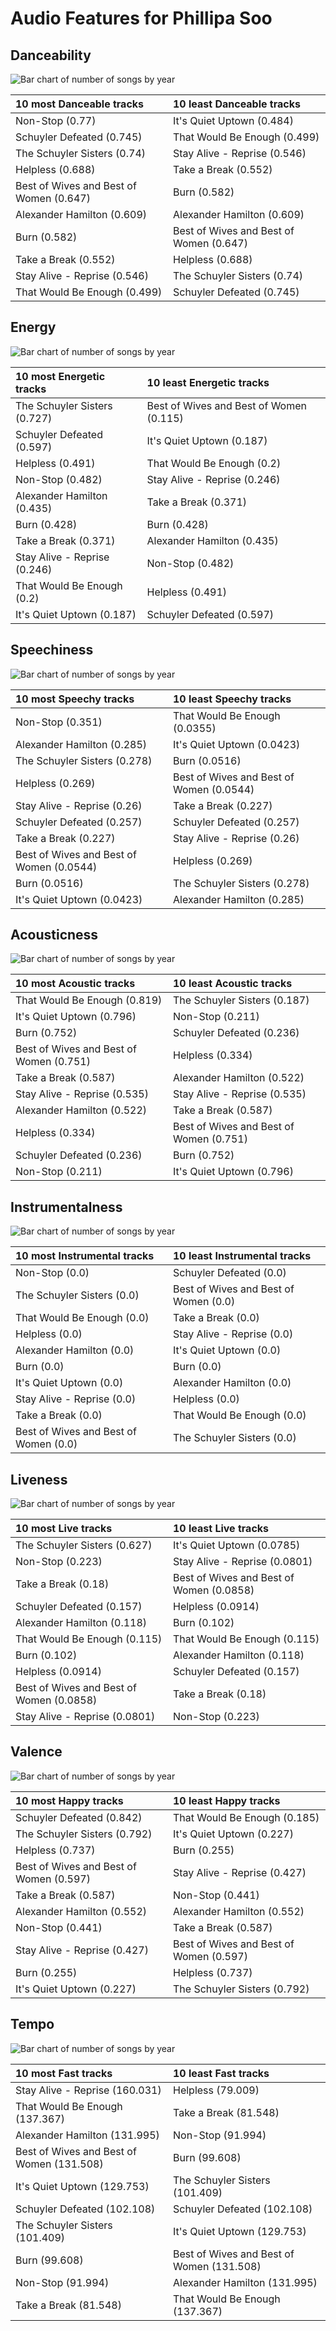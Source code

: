 # Audio Features for Phillipa Soo

## Danceability

![Bar chart of number of songs by year](../../images/artists/phillipa_soo/audio_features/audio_danceability/distribution.png)

| 10 most Danceable tracks | 10 least Danceable tracks |
|:---|:---|
| Non-Stop (0.77) | It's Quiet Uptown (0.484) |
| Schuyler Defeated (0.745) | That Would Be Enough (0.499) |
| The Schuyler Sisters (0.74) | Stay Alive - Reprise (0.546) |
| Helpless (0.688) | Take a Break (0.552) |
| Best of Wives and Best of Women (0.647) | Burn (0.582) |
| Alexander Hamilton (0.609) | Alexander Hamilton (0.609) |
| Burn (0.582) | Best of Wives and Best of Women (0.647) |
| Take a Break (0.552) | Helpless (0.688) |
| Stay Alive - Reprise (0.546) | The Schuyler Sisters (0.74) |
| That Would Be Enough (0.499) | Schuyler Defeated (0.745) |

## Energy

![Bar chart of number of songs by year](../../images/artists/phillipa_soo/audio_features/audio_energy/distribution.png)

| 10 most Energetic tracks | 10 least Energetic tracks |
|:---|:---|
| The Schuyler Sisters (0.727) | Best of Wives and Best of Women (0.115) |
| Schuyler Defeated (0.597) | It's Quiet Uptown (0.187) |
| Helpless (0.491) | That Would Be Enough (0.2) |
| Non-Stop (0.482) | Stay Alive - Reprise (0.246) |
| Alexander Hamilton (0.435) | Take a Break (0.371) |
| Burn (0.428) | Burn (0.428) |
| Take a Break (0.371) | Alexander Hamilton (0.435) |
| Stay Alive - Reprise (0.246) | Non-Stop (0.482) |
| That Would Be Enough (0.2) | Helpless (0.491) |
| It's Quiet Uptown (0.187) | Schuyler Defeated (0.597) |

## Speechiness

![Bar chart of number of songs by year](../../images/artists/phillipa_soo/audio_features/audio_speechiness/distribution.png)

| 10 most Speechy tracks | 10 least Speechy tracks |
|:---|:---|
| Non-Stop (0.351) | That Would Be Enough (0.0355) |
| Alexander Hamilton (0.285) | It's Quiet Uptown (0.0423) |
| The Schuyler Sisters (0.278) | Burn (0.0516) |
| Helpless (0.269) | Best of Wives and Best of Women (0.0544) |
| Stay Alive - Reprise (0.26) | Take a Break (0.227) |
| Schuyler Defeated (0.257) | Schuyler Defeated (0.257) |
| Take a Break (0.227) | Stay Alive - Reprise (0.26) |
| Best of Wives and Best of Women (0.0544) | Helpless (0.269) |
| Burn (0.0516) | The Schuyler Sisters (0.278) |
| It's Quiet Uptown (0.0423) | Alexander Hamilton (0.285) |

## Acousticness

![Bar chart of number of songs by year](../../images/artists/phillipa_soo/audio_features/audio_acousticness/distribution.png)

| 10 most Acoustic tracks | 10 least Acoustic tracks |
|:---|:---|
| That Would Be Enough (0.819) | The Schuyler Sisters (0.187) |
| It's Quiet Uptown (0.796) | Non-Stop (0.211) |
| Burn (0.752) | Schuyler Defeated (0.236) |
| Best of Wives and Best of Women (0.751) | Helpless (0.334) |
| Take a Break (0.587) | Alexander Hamilton (0.522) |
| Stay Alive - Reprise (0.535) | Stay Alive - Reprise (0.535) |
| Alexander Hamilton (0.522) | Take a Break (0.587) |
| Helpless (0.334) | Best of Wives and Best of Women (0.751) |
| Schuyler Defeated (0.236) | Burn (0.752) |
| Non-Stop (0.211) | It's Quiet Uptown (0.796) |

## Instrumentalness

![Bar chart of number of songs by year](../../images/artists/phillipa_soo/audio_features/audio_instrumentalness/distribution.png)

| 10 most Instrumental tracks | 10 least Instrumental tracks |
|:---|:---|
| Non-Stop (0.0) | Schuyler Defeated (0.0) |
| The Schuyler Sisters (0.0) | Best of Wives and Best of Women (0.0) |
| That Would Be Enough (0.0) | Take a Break (0.0) |
| Helpless (0.0) | Stay Alive - Reprise (0.0) |
| Alexander Hamilton (0.0) | It's Quiet Uptown (0.0) |
| Burn (0.0) | Burn (0.0) |
| It's Quiet Uptown (0.0) | Alexander Hamilton (0.0) |
| Stay Alive - Reprise (0.0) | Helpless (0.0) |
| Take a Break (0.0) | That Would Be Enough (0.0) |
| Best of Wives and Best of Women (0.0) | The Schuyler Sisters (0.0) |

## Liveness

![Bar chart of number of songs by year](../../images/artists/phillipa_soo/audio_features/audio_liveness/distribution.png)

| 10 most Live tracks | 10 least Live tracks |
|:---|:---|
| The Schuyler Sisters (0.627) | It's Quiet Uptown (0.0785) |
| Non-Stop (0.223) | Stay Alive - Reprise (0.0801) |
| Take a Break (0.18) | Best of Wives and Best of Women (0.0858) |
| Schuyler Defeated (0.157) | Helpless (0.0914) |
| Alexander Hamilton (0.118) | Burn (0.102) |
| That Would Be Enough (0.115) | That Would Be Enough (0.115) |
| Burn (0.102) | Alexander Hamilton (0.118) |
| Helpless (0.0914) | Schuyler Defeated (0.157) |
| Best of Wives and Best of Women (0.0858) | Take a Break (0.18) |
| Stay Alive - Reprise (0.0801) | Non-Stop (0.223) |

## Valence

![Bar chart of number of songs by year](../../images/artists/phillipa_soo/audio_features/audio_valence/distribution.png)

| 10 most Happy tracks | 10 least Happy tracks |
|:---|:---|
| Schuyler Defeated (0.842) | That Would Be Enough (0.185) |
| The Schuyler Sisters (0.792) | It's Quiet Uptown (0.227) |
| Helpless (0.737) | Burn (0.255) |
| Best of Wives and Best of Women (0.597) | Stay Alive - Reprise (0.427) |
| Take a Break (0.587) | Non-Stop (0.441) |
| Alexander Hamilton (0.552) | Alexander Hamilton (0.552) |
| Non-Stop (0.441) | Take a Break (0.587) |
| Stay Alive - Reprise (0.427) | Best of Wives and Best of Women (0.597) |
| Burn (0.255) | Helpless (0.737) |
| It's Quiet Uptown (0.227) | The Schuyler Sisters (0.792) |

## Tempo

![Bar chart of number of songs by year](../../images/artists/phillipa_soo/audio_features/audio_tempo/distribution.png)

| 10 most Fast tracks | 10 least Fast tracks |
|:---|:---|
| Stay Alive - Reprise (160.031) | Helpless (79.009) |
| That Would Be Enough (137.367) | Take a Break (81.548) |
| Alexander Hamilton (131.995) | Non-Stop (91.994) |
| Best of Wives and Best of Women (131.508) | Burn (99.608) |
| It's Quiet Uptown (129.753) | The Schuyler Sisters (101.409) |
| Schuyler Defeated (102.108) | Schuyler Defeated (102.108) |
| The Schuyler Sisters (101.409) | It's Quiet Uptown (129.753) |
| Burn (99.608) | Best of Wives and Best of Women (131.508) |
| Non-Stop (91.994) | Alexander Hamilton (131.995) |
| Take a Break (81.548) | That Would Be Enough (137.367) |
